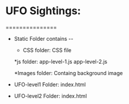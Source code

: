 # UFO Sightings:
===============


*  Static Folder contains --
	* CSS folder: CSS file

	*js folder: app-level-1.js
		app-level-2.js

	*Images folder: Containg background image

* UFO-level1 Folder: index.html

* UFO-level2 Folder: index.html

		